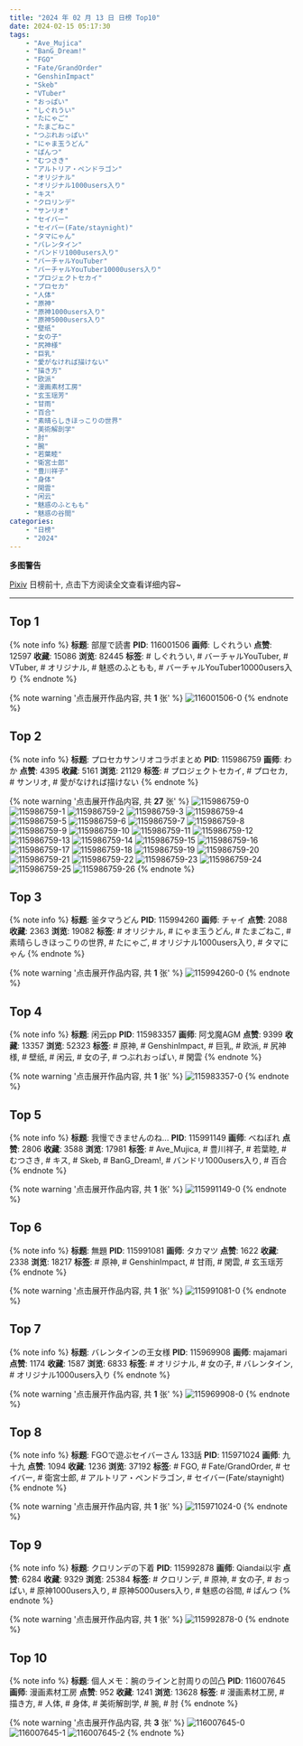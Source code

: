 ```yaml
---
title: "2024 年 02 月 13 日 日榜 Top10"
date: 2024-02-15 05:17:30
tags:
    - "Ave_Mujica"
    - "BanG_Dream!"
    - "FGO"
    - "Fate/GrandOrder"
    - "GenshinImpact"
    - "Skeb"
    - "VTuber"
    - "おっぱい"
    - "しぐれうい"
    - "たにゃご"
    - "たまごねこ"
    - "つぶれおっぱい"
    - "にゃま玉うどん"
    - "ぱんつ"
    - "むつさき"
    - "アルトリア・ペンドラゴン"
    - "オリジナル"
    - "オリジナル1000users入り"
    - "キス"
    - "クロリンデ"
    - "サンリオ"
    - "セイバー"
    - "セイバー(Fate/staynight)"
    - "タマにゃん"
    - "バレンタイン"
    - "バンドリ1000users入り"
    - "バーチャルYouTuber"
    - "バーチャルYouTuber10000users入り"
    - "プロジェクトセカイ"
    - "プロセカ"
    - "人体"
    - "原神"
    - "原神1000users入り"
    - "原神5000users入り"
    - "壁纸"
    - "女の子"
    - "尻神様"
    - "巨乳"
    - "愛がなければ描けない"
    - "描き方"
    - "欧派"
    - "漫画素材工房"
    - "玄玉瑶芳"
    - "甘雨"
    - "百合"
    - "素晴らしきほっこりの世界"
    - "美術解剖学"
    - "肘"
    - "腕"
    - "若葉睦"
    - "衛宮士郎"
    - "豊川祥子"
    - "身体"
    - "閑雲"
    - "闲云"
    - "魅惑のふともも"
    - "魅惑の谷間"
categories:
    - "日榜"
    - "2024"
---
```


<i class="fa fa-triangle-exclamation"></i>**多图警告**<i class="fa fa-triangle-exclamation"></i>

[Pixiv](https://www.pixiv.net/) 日榜前十, 点击下方阅读全文查看详细内容~

<!-- more -->

---

## Top 1

{% note info %}
**标题**: 部屋で読書
**PID**: 116001506 **画师**: しぐれうい
**点赞**: 12597 **收藏**: 15086 **浏览**: 82445
**标签**: # しぐれうい, # バーチャルYouTuber, # VTuber, # オリジナル, # 魅惑のふともも, # バーチャルYouTuber10000users入り
{% endnote %}

{% note warning '点击展开作品内容, 共 **1** 张' %}
![116001506-0](https://i.pixiv.re/img-original/img/2024/02/13/00/00/26/116001506_p0.jpg)
{% endnote %}

## Top 2

{% note info %}
**标题**: プロセカサンリオコラボまとめ
**PID**: 115986759 **画师**: わか
**点赞**: 4395 **收藏**: 5161 **浏览**: 21129
**标签**: # プロジェクトセカイ, # プロセカ, # サンリオ, # 愛がなければ描けない
{% endnote %}

{% note warning '点击展开作品内容, 共 **27** 张' %}
![115986759-0](https://i.pixiv.re/img-original/img/2024/02/12/15/51/14/115986759_p0.jpg)
![115986759-1](https://i.pixiv.re/img-original/img/2024/02/12/15/51/14/115986759_p1.jpg)
![115986759-2](https://i.pixiv.re/img-original/img/2024/02/12/15/51/14/115986759_p2.jpg)
![115986759-3](https://i.pixiv.re/img-original/img/2024/02/12/15/51/14/115986759_p3.jpg)
![115986759-4](https://i.pixiv.re/img-original/img/2024/02/12/15/51/14/115986759_p4.jpg)
![115986759-5](https://i.pixiv.re/img-original/img/2024/02/12/15/51/14/115986759_p5.jpg)
![115986759-6](https://i.pixiv.re/img-original/img/2024/02/12/15/51/14/115986759_p6.jpg)
![115986759-7](https://i.pixiv.re/img-original/img/2024/02/12/15/51/14/115986759_p7.jpg)
![115986759-8](https://i.pixiv.re/img-original/img/2024/02/12/15/51/14/115986759_p8.jpg)
![115986759-9](https://i.pixiv.re/img-original/img/2024/02/12/15/51/14/115986759_p9.jpg)
![115986759-10](https://i.pixiv.re/img-original/img/2024/02/12/15/51/14/115986759_p10.jpg)
![115986759-11](https://i.pixiv.re/img-original/img/2024/02/12/15/51/14/115986759_p11.jpg)
![115986759-12](https://i.pixiv.re/img-original/img/2024/02/12/15/51/14/115986759_p12.jpg)
![115986759-13](https://i.pixiv.re/img-original/img/2024/02/12/15/51/14/115986759_p13.jpg)
![115986759-14](https://i.pixiv.re/img-original/img/2024/02/12/15/51/14/115986759_p14.jpg)
![115986759-15](https://i.pixiv.re/img-original/img/2024/02/12/15/51/14/115986759_p15.jpg)
![115986759-16](https://i.pixiv.re/img-original/img/2024/02/12/15/51/14/115986759_p16.jpg)
![115986759-17](https://i.pixiv.re/img-original/img/2024/02/12/15/51/14/115986759_p17.jpg)
![115986759-18](https://i.pixiv.re/img-original/img/2024/02/12/15/51/14/115986759_p18.jpg)
![115986759-19](https://i.pixiv.re/img-original/img/2024/02/12/15/51/14/115986759_p19.jpg)
![115986759-20](https://i.pixiv.re/img-original/img/2024/02/12/15/51/14/115986759_p20.jpg)
![115986759-21](https://i.pixiv.re/img-original/img/2024/02/12/15/51/14/115986759_p21.jpg)
![115986759-22](https://i.pixiv.re/img-original/img/2024/02/12/15/51/14/115986759_p22.jpg)
![115986759-23](https://i.pixiv.re/img-original/img/2024/02/12/15/51/14/115986759_p23.jpg)
![115986759-24](https://i.pixiv.re/img-original/img/2024/02/12/15/51/14/115986759_p24.jpg)
![115986759-25](https://i.pixiv.re/img-original/img/2024/02/12/15/51/14/115986759_p25.jpg)
![115986759-26](https://i.pixiv.re/img-original/img/2024/02/12/15/51/14/115986759_p26.jpg)
{% endnote %}

## Top 3

{% note info %}
**标题**: 釜タマうどん
**PID**: 115994260 **画师**: チャイ
**点赞**: 2088 **收藏**: 2363 **浏览**: 19082
**标签**: # オリジナル, # にゃま玉うどん, # たまごねこ, # 素晴らしきほっこりの世界, # たにゃご, # オリジナル1000users入り, # タマにゃん
{% endnote %}

{% note warning '点击展开作品内容, 共 **1** 张' %}
![115994260-0](https://i.pixiv.re/img-original/img/2024/02/12/20/30/00/115994260_p0.png)
{% endnote %}

## Top 4

{% note info %}
**标题**: 闲云pp
**PID**: 115983357 **画师**: 阿戈魔AGM
**点赞**: 9399 **收藏**: 13357 **浏览**: 52323
**标签**: # 原神, # GenshinImpact, # 巨乳, # 欧派, # 尻神様, # 壁纸, # 闲云, # 女の子, # つぶれおっぱい, # 閑雲
{% endnote %}

{% note warning '点击展开作品内容, 共 **1** 张' %}
![115983357-0](https://i.pixiv.re/img-original/img/2024/02/12/13/03/27/115983357_p0.jpg)
{% endnote %}

## Top 5

{% note info %}
**标题**: 我慢できませんのね...
**PID**: 115991149 **画师**: べねぼれ
**点赞**: 2806 **收藏**: 3588 **浏览**: 17981
**标签**: # Ave_Mujica, # 豊川祥子, # 若葉睦, # むつさき, # キス, # Skeb, # BanG_Dream!, # バンドリ1000users入り, # 百合
{% endnote %}

{% note warning '点击展开作品内容, 共 **1** 张' %}
![115991149-0](https://i.pixiv.re/img-original/img/2024/02/12/18/43/11/115991149_p0.png)
{% endnote %}

## Top 6

{% note info %}
**标题**: 無題
**PID**: 115991081 **画师**: タカマツ
**点赞**: 1622 **收藏**: 2338 **浏览**: 18217
**标签**: # 原神, # GenshinImpact, # 甘雨, # 閑雲, # 玄玉瑶芳
{% endnote %}

{% note warning '点击展开作品内容, 共 **1** 张' %}
![115991081-0](https://i.pixiv.re/img-original/img/2024/02/12/18/40/57/115991081_p0.png)
{% endnote %}

## Top 7

{% note info %}
**标题**: バレンタインの王女様
**PID**: 115969908 **画师**: majamari
**点赞**: 1174 **收藏**: 1587 **浏览**: 6833
**标签**: # オリジナル, # 女の子, # バレンタイン, # オリジナル1000users入り
{% endnote %}

{% note warning '点击展开作品内容, 共 **1** 张' %}
![115969908-0](https://i.pixiv.re/img-original/img/2024/02/12/00/00/08/115969908_p0.png)
{% endnote %}

## Top 8

{% note info %}
**标题**: FGOで遊ぶセイバーさん 133話
**PID**: 115971024 **画师**: 九十九
**点赞**: 1094 **收藏**: 1236 **浏览**: 37192
**标签**: # FGO, # Fate/GrandOrder, # セイバー, # 衛宮士郎, # アルトリア・ペンドラゴン, # セイバー(Fate/staynight)
{% endnote %}

{% note warning '点击展开作品内容, 共 **1** 张' %}
![115971024-0](https://i.pixiv.re/img-original/img/2024/02/12/00/22/50/115971024_p0.jpg)
{% endnote %}

## Top 9

{% note info %}
**标题**: クロリンデの下着
**PID**: 115992878 **画师**: Qiandai以宇
**点赞**: 6284 **收藏**: 9329 **浏览**: 25384
**标签**: # クロリンデ, # 原神, # 女の子, # おっぱい, # 原神1000users入り, # 原神5000users入り, # 魅惑の谷間, # ぱんつ
{% endnote %}

{% note warning '点击展开作品内容, 共 **1** 张' %}
![115992878-0](https://i.pixiv.re/img-original/img/2024/02/12/19/45/11/115992878_p0.png)
{% endnote %}

## Top 10

{% note info %}
**标题**: 個人メモ：腕のラインと肘周りの凹凸
**PID**: 116007645 **画师**: 漫画素材工房
**点赞**: 952 **收藏**: 1241 **浏览**: 13628
**标签**: # 漫画素材工房, # 描き方, # 人体, # 身体, # 美術解剖学, # 腕, # 肘
{% endnote %}

{% note warning '点击展开作品内容, 共 **3** 张' %}
![116007645-0](https://i.pixiv.re/img-original/img/2024/02/13/06/00/04/116007645_p0.jpg)
![116007645-1](https://i.pixiv.re/img-original/img/2024/02/13/06/00/04/116007645_p1.jpg)
![116007645-2](https://i.pixiv.re/img-original/img/2024/02/13/06/00/04/116007645_p2.jpg)
{% endnote %}
